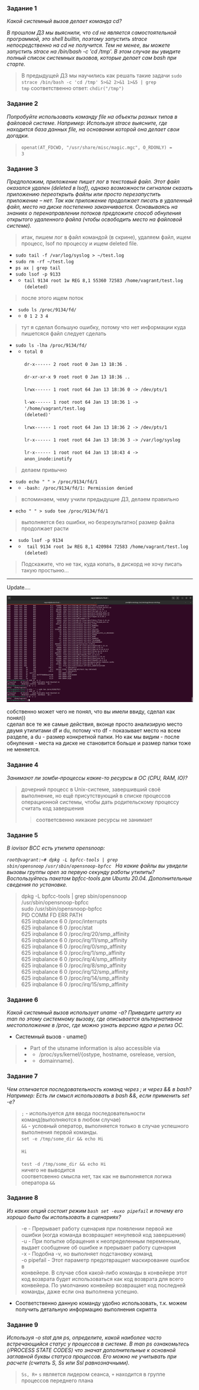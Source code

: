 ### Задание 1
<i>
Какой системный вызов делает команда cd?

В прошлом ДЗ мы выяснили, что cd не является самостоятельной программой, это shell builtin, поэтому запустить strace непосредственно на cd не получится. Тем не менее, вы можете запустить strace на /bin/bash -c 'cd /tmp'. В этом случае вы увидите полный список системных вызовов, которые делает сам bash при старте.
</i>

> В предыдущей ДЗ мы научились как решать такие задачи
> <code>sudo strace /bin/bash -c 'cd /tmp' 5>&2 2>&1 1>&5 | grep tmp</code>
> соответственно ответ:
> <code>chdir("/tmp")</code>

### Задание 2
<i>
Попробуйте использовать команду file на объекты разных типов в файловой системе. Например:
Используя strace выясните, где находится база данных file, на основании которой она делает свои догадки.
</i>

> <code>openat(AT_FDCWD, "/usr/share/misc/magic.mgc", O_RDONLY) = 3</code>


### Задание 3
<i>
Предположим, приложение пишет лог в текстовый файл. Этот файл оказался удален (deleted в lsof), однако возможности сигналом сказать приложению переоткрыть файлы или просто перезапустить приложение – нет. Так как приложение продолжает писать в удаленный файл, место на диске постепенно заканчивается. Основываясь на знаниях о перенаправлении потоков предложите способ обнуления открытого удаленного файла (чтобы освободить место на файловой системе).
</i>

>итак, пишем лог в файл командой  (в скрине),
> удаляем файл, ищем процесс, lsof по процессу
> и ищем deleted file.
* <code>sudo tail -f /var/log/syslog > ~/test.log</code>
* <code>sudo rm -rf ~/test.log</code>
* <code>ps ax | grep tail</code>
* <code>sudo lsof -p 9133</code>
* * <code>tail    9134 root    1w      REG    8,1    55360 72583 /home/vagrant/test.log (deleted)</code>
> после этого ищем поток
* <code> sudo ls /proc/9134/fd/</code>
* * <code>0  1  2  3  4</code>
> тут я сделал большую ошибку, потому что нет информации куда пишетсяся файл
> следует сделать
* <code>sudo ls -lha /proc/9134/fd/</code>
* * <code>total 0  
dr-x------ 2 root root  0 Jan 13 18:36 .  
dr-xr-xr-x 9 root root  0 Jan 13 18:36 ..  
lrwx------ 1 root root 64 Jan 13 18:36 0 -> /dev/pts/1  
l-wx------ 1 root root 64 Jan 13 18:36 1 -> '/home/vagrant/test.log (deleted)'  
lrwx------ 1 root root 64 Jan 13 18:36 2 -> /dev/pts/1  
lr-x------ 1 root root 64 Jan 13 18:36 3 -> /var/log/syslog  
lr-x------ 1 root root 64 Jan 13 18:43 4 -> anon_inode:inotify</code>  
> делаем привычно
* <code>sudo echo " " > /proc/9134/fd/1</code>
* * <code>-bash: /proc/9134/fd/1: Permission denied</code>
> вспоминаем, чему учили предыдущие ДЗ, делаем правильно
* <code>echo " " > sudo tee /proc/9134/fd/1</code>
> выполняется без ошибки, но безрезультатно(
> размер файла продолжает расти
* <code> sudo lsof -p 9134</code>  
* * <code> tail    9134 root    1w      REG    8,1   420984 72583 /home/vagrant/test.log (deleted)</code>  

> Подскажите, что не так, куда копать, в дискорд не хочу писать такую простыню...

<hr>
Update....

![скрин ...](/screen/screen_lsof.png)

собственно может чего не понял, что вы имели ввиду, сделал как понял))  
сделал все те же самые действия, вконце просто анализирую место двумя утилитами df и du, потому что df - показывает место на всем разделе, а du - размер конкретной папки.
Но как мы видим - после обнуления - места на диске не становится больше и размер папки тоже не меняется.



### Задание 4
<i>
Занимают ли зомби-процессы какие-то ресурсы в ОС (CPU, RAM, IO)?
</i>

>дочерний процесс в Unix-системе,
> завершивший своё выполнение, но ещё
> присутствующий в списке процессов
> операционной системы, чтобы дать
> родительскому процессу считать код
> завершения
> > соответсвенно никакие ресурсы не занимает


### Задание 5
<i>
В iovisor BCC есть утилита opensnoop:

<code>root@vagrant:~# dpkg -L bpfcc-tools | grep sbin/opensnoop</code>
<code>/usr/sbin/opensnoop-bpfcc  </code>
На какие файлы вы увидели вызовы группы open за первую секунду работы утилиты? Воспользуйтесь пакетом bpfcc-tools для Ubuntu 20.04. Дополнительные сведения по установке.
</i>

> dpkg -L bpfcc-tools | grep sbin/opensnoop  
/usr/sbin/opensnoop-bpfcc  
sudo /usr/sbin/opensnoop-bpfcc  
PID    COMM               FD ERR PATH  
625    irqbalance          6   0 /proc/interrupts  
625    irqbalance          6   0 /proc/stat  
625    irqbalance          6   0 /proc/irq/20/smp_affinity  
625    irqbalance          6   0 /proc/irq/11/smp_affinity  
625    irqbalance          6   0 /proc/irq/0/smp_affinity  
625    irqbalance          6   0 /proc/irq/1/smp_affinity  
625    irqbalance          6   0 /proc/irq/4/smp_affinity  
625    irqbalance          6   0 /proc/irq/8/smp_affinity  
625    irqbalance          6   0 /proc/irq/12/smp_affinity  
625    irqbalance          6   0 /proc/irq/14/smp_affinity  
625    irqbalance          6   0 /proc/irq/15/smp_affinity  


### Задание 6
<i>
Какой системный вызов использует uname -a? Приведите цитату из man по этому системному вызову, где описывается альтернативное местоположение в /proc, где можно узнать версию ядра и релиз ОС.

</i>

* Системный вызов - uname()
> * Part of the utsname information is also accessible via
> * * /proc/sys/kernel/{ostype, hostname, osrelease, version,
> * * domainname}.


### Задание 7
<i>
Чем отличается последовательность команд через ; и через && в bash? Например:
Есть ли смысл использовать в bash &&, если применить set -e?
</i>

><code>;</code> - используется для ввода последовательности команд(выполняются в любом случае)  
> <code>&&</code> - условный оператор, выполняется только в случае успешного выполнения первой команды.  
> <code>set -e /tmp/some_dir && echo Hi   
Hi  
test -d /tmp/some_dir && echo Hi</code>  
> ничего не выводится  
> соответсвенно смысла нет, так как  не выполняется логика оператора <code>&&</code>  


### Задание 8
<i>
Из каких опций состоит режим <code>bash set -euxo pipefail</code> и почему его хорошо было бы использовать в сценариях?
</i>

> -e - Прерывает работу сценария при появлении первой же ошибки (когда команда возвращает ненулевой код завершения)  
> -u - При попытке обращения к неопределенным переменным, выдает сообщение об ошибке и прерывает работу сценария  
> -x - Подобна -v, но выполняет подстановку команд  
> -o pipefail - Этот параметр предотвращает маскирование ошибок в  
> конвейере. В случае сбоя какой-либо команды в конвейере этот
> код возврата
> будет использоваться как код возврата для всего конвейера.
> По умолчанию конвейер возвращает код последней команды,
> даже если она выполнена успешно.
* Соответственно данную команду удобно использовать, т.к. можем получить детальную информацию выполнения скрипта


### Задание 9
<i>
Используя -o stat для ps, определите, какой наиболее часто встречающийся статус у процессов в системе. В man ps ознакомьтесь (/PROCESS STATE CODES) что значат дополнительные к основной заглавной буквы статуса процессов. Его можно не учитывать при расчете (считать S, Ss или Ssl равнозначными).


</i>
  
> <code>Ss, R+</code>
> <code>s</code> является лидером сеанса, <code>+</code> находится в группе процессов переднего плана

